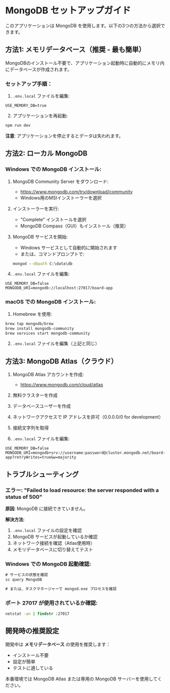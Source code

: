 # MongoDB セットアップガイド

このアプリケーションは MongoDB を使用します。以下の3つの方法から選択できます。

## 方法1: メモリデータベース（推奨 - 最も簡単）

MongoDBのインストール不要で、アプリケーション起動時に自動的にメモリ内にデータベースが作成されます。

### セットアップ手順：
1. `.env.local` ファイルを編集:
```
USE_MEMORY_DB=true
```

2. アプリケーションを再起動:
```bash
npm run dev
```

**注意**: アプリケーションを停止するとデータは失われます。

## 方法2: ローカル MongoDB

### Windows での MongoDB インストール:

1. MongoDB Community Server をダウンロード:
   - https://www.mongodb.com/try/download/community
   - Windows用のMSIインストーラーを選択

2. インストーラーを実行:
   - "Complete" インストールを選択
   - MongoDB Compass（GUI）もインストール（推奨）

3. MongoDB サービスを開始:
   - Windows サービスとして自動的に開始されます
   - または、コマンドプロンプトで:
   ```cmd
   mongod --dbpath C:\data\db
   ```

4. `.env.local` ファイルを編集:
```
USE_MEMORY_DB=false
MONGODB_URI=mongodb://localhost:27017/board-app
```

### macOS での MongoDB インストール:

1. Homebrew を使用:
```bash
brew tap mongodb/brew
brew install mongodb-community
brew services start mongodb-community
```

2. `.env.local` ファイルを編集（上記と同じ）

## 方法3: MongoDB Atlas（クラウド）

1. MongoDB Atlas アカウントを作成:
   - https://www.mongodb.com/cloud/atlas

2. 無料クラスターを作成

3. データベースユーザーを作成

4. ネットワークアクセスで IP アドレスを許可（0.0.0.0/0 for development）

5. 接続文字列を取得

6. `.env.local` ファイルを編集:
```
USE_MEMORY_DB=false
MONGODB_URI=mongodb+srv://username:password@cluster.mongodb.net/board-app?retryWrites=true&w=majority
```

## トラブルシューティング

### エラー: "Failed to load resource: the server responded with a status of 500"

**原因**: MongoDB に接続できていません。

**解決方法**:
1. `.env.local` ファイルの設定を確認
2. MongoDB サービスが起動しているか確認
3. ネットワーク接続を確認（Atlas使用時）
4. メモリデータベースに切り替えてテスト

### Windows での MongoDB 起動確認:

```cmd
# サービスの状態を確認
sc query MongoDB

# または、タスクマネージャーで mongod.exe プロセスを確認
```

### ポート 27017 が使用されているか確認:

```cmd
netstat -an | findstr :27017
```

## 開発時の推奨設定

開発中は **メモリデータベース** の使用を推奨します：
- インストール不要
- 設定が簡単
- テストに適している

本番環境では MongoDB Atlas または専用の MongoDB サーバーを使用してください。